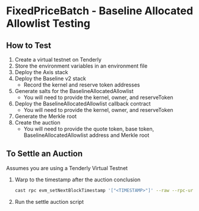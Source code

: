 # FixedPriceBatch - Baseline Allocated Allowlist Testing

## How to Test

1. Create a virtual testnet on Tenderly
2. Store the environment variables in an environment file
3. Deploy the Axis stack
4. Deploy the Baseline v2 stack
    - Record the kernel and reserve token addresses
5. Generate salts for the BaselineAllocatedAllowlist
    - You will need to provide the kernel, owner, and reserveToken
6. Deploy the BaselineAllocatedAllowlist callback contract
    - You will need to provide the kernel, owner, and reserveToken
7. Generate the Merkle root
8. Create the auction
    - You will need to provide the quote token, base token, BaselineAllocatedAllowlist address and Merkle root

## To Settle an Auction

Assumes you are using a Tenderly Virtual Testnet

1. Warp to the timestamp after the auction conclusion

    ```bash
    cast rpc evm_setNextBlockTimestamp '["<TIMESTAMP>"]' --raw --rpc-url <RPC>
    ```

2. Run the settle auction script
